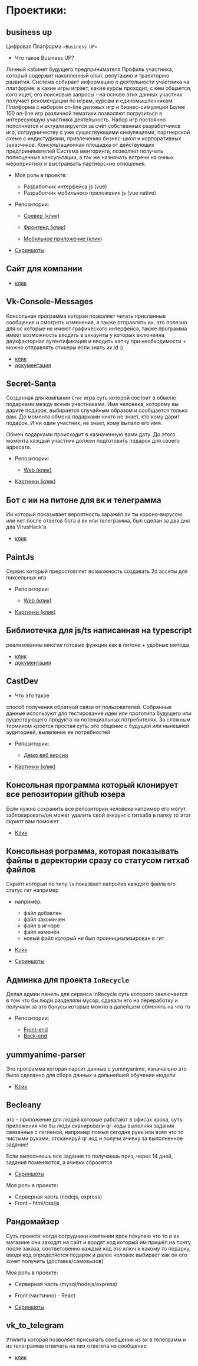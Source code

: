 # Проектики:

## business up

Цифровая Платформа
`«Business UP»`

- Что такое Business UP?

Личный кабинет будущего предпринимателя
Профиль участника, который содержит накопленный опыт, репутацию и траекторию развития. Система собирает информацию о деятельности участника на платформе: в какие игры играет, какие курсы проходит, с кем общается, кого ищет, его поисковые запросы - на основе этих данных участник получает рекомендации по играм, курсам и единомышленникам.
Платформа с набором on-line деловых игр и бизнес-симуляций
Более 100 on-line игр различной тематики позволяют погрузиться в интересующую участника деятельность. Набор игр постоянно пополняется и актуализируется за счёт собственных разработчиков игр, сотрудничеству с уже существующими симуляциями, партнерской схеме с индистудиями, привлечению бизнес-школ и корпоративных заказчиков.
Консультационная площадка от действующих предпринимателей
Система менторинга, позволяет получать полноценные консультации, а так же назначать встречи на очных мероприятиях и выстраивать партнерские отношения.

- Моя роль в проекте:
    - Разработчик интерфейса js (vue)
    - Разработчик мобильного приложения js (vue native)

-  Репозитории:

    - [Сревер (клик)](https://github.com/nik19ta/business-up-server)

    - [Фронтенд (клик)](https://github.com/nik19ta/BisUp-Vue)

    - [Мобильное приложение (клик)](https://github.com/nik19ta/bisup-mobile-application.git)

- [Скриншоты](https://drive.google.com/drive/folders/1I0WNQ58pmzOe-5GhixSCb-sEXf71nWvr?usp=sharing)

## Сайт для компании 

- [клик](https://drive.google.com/drive/folders/1NsPh3zk2DcSEgLKLGQPnzjxYW5IJBCp2?usp=sharing)


## Vk-Console-Messages

Консольная программа которая позволяет читать присланные сообщения и смотреть изменения, а также отправлять их, это полезно для ос которые не имеют графического интерфейса, также программа имеет возможность входить в аккаунты у которых включенна двухфакторная аутентификация и вводить капчу при необходимости + можно отправлять стикеры если знать их id :)

- [клик](https://github.com/nik19ta/Vk-Console-Messages)
- [документация](https://github.com/nik19ta/Vk-Console-Messages/blob/master/README.md)


## Secret-Santa

Созданная для компании `Croc` игра суть которой состоит в обмене подарками между всеми участниками. Имя человека, которому вы дарите подарок, выбирается случайным образом и сообщается только вам. До момента обмена подарками никто не знает, кто кому дарит подарок. И ни один участник, не знает, кому выпало его имя.

Обмен подарками происходит в назначенную вами дату. До этого момента каждый участник должен подготовить подарок для своего адресата.

-  Репозитории:

    - [Web (клик)](https://github.com/nik19ta/Secret-Santa)


- [Картинки (клик)](https://drive.google.com/drive/folders/1xvfejlV6IBOXDREQ3a5QkS3Bal_ZtG0C?usp=sharing)

## Бот с ии на питоне для вк и телеграмма 

Ии который показывает вероятность заражёл ли ты короно-вирусом или нет после ответов бота в вк или телеграмма, был сделан за два дня дла VirusHack'а

- [клик](https://github.com/nik19ta/VirusHackBot)

## PaintJs

Сервис который предостовляет возможность создавать 2d ассеты для пиксельных игр 

-  Репозитории:

    - [Web (клик)](https://github.com/nik19ta/PaintJs.git)

- [Картинки (клик)](https://drive.google.com/drive/folders/1ejSRiHGixxOYkOPfK4EaAvBkaOF7JQj1?usp=sharing)


## Библиотечка для js/ts написанная на typescript 

реализованны многие готовые функции как в питоне + удобные методы

- [клик](https://github.com/nik19ta/syntactic_sugar)
- [документация](https://github.com/nik19ta/syntactic_sugar/blob/master/README.md)


## CastDev

- Что это такое 

способ получения обратной связи от пользователей. Собранные данные используют для тестирование идеи или прототипа будущего или существующего продукта на потенциальных потребителях. За сложным термином кроется простая суть: это общение с будущей или нынешней аудиторией, выявление ее потребностей

-  Репозитории:

    - [Демо веб версии](nik19ta.github.io/castdev/)

- [Картинки (клик)](https://github.com/nik19ta/summary/tree/master/img/CastDev)


## Консольная программа который клонирует все репозитории github юзера

Если нужно сохранить все репозитории человека например его могут заблокировать/он может удалить свой аккаунт с гитхаба в папку то этот скрипт вам поможет 

- [Клик](https://github.com/nik19ta/scripts/blob/master/gca.py)

## Консольная рограмма, которая показывать файлы в деректории сразу со статусом гитхаб файлов

Скрипт который по типу `ls` показвает напротив каждого файла его статус гит например 

- например:
    - файл добавлен 
    - файл закомичен
    - файл в игноре 
    - файл изменён 
    - новый файл который не был проинициализирован в гит

- [Клик](https://github.com/nik19ta/scripts/blob/master/l.py)

- [Скриншоты](https://drive.google.com/drive/folders/1tqX9MH2PjGjMUjVZcUEn5y8aDgMq9ZGp?usp=sharing)


## Админка для проекта `InRecycle`

Делал админ панель для сервиса InRecycle суть которого заключается в том что бы люди разделяли мусор, сдавали его на переработку и получали за это бонусы которые можно в далейшем обменять на что то 

-  Репозитории:

    - [Front-end](https://github.com/nik19ta/inRecycle-Admin-Panel.git)
    - [Back-end](https://github.com/nik19ta/inRecycle.git)




## yummyanime-parser

Это программа которая парсит данные с yummyanime, изначально это было сделанно для сбора данных и дальнейшей обучении модели

- [Клик](https://github.com/nik19ta/yummyanime-parser.git)

## Becleany 

это - приложение для людей которые работают в офисах крока, суть приложения что бы люди сканировали qr-коды выполняя задания связанные с гигиеной, например помыл сегодня руки или взял что то чистыми руками, отсканируй qr код и получи ачивку за выполненное задание!

Если выполняешь все задания то получаешь приз, через 14 дней, задания поменяются, а ачивки сбросятся


- [Скриншоты](https://drive.google.com/drive/folders/18ABpKZPbF7PWi8BILUxbJxSIbFJ8DhkV?usp=sharing)

Моя роль в проекте:
- Серверная часть (nodejs, express)
- Front - html/css/js

## Рандомайзер

Суть проекта: когда сотрудники компании крок покупаю что то в их магазине они заходят на сайт и воодят код который им пришёл на почту после заказа, соответсвенно каждый код это ключ к какому то подарку, вводя код определяется подарок и далее человек выбирает как он его хочет получить (доставка/самовызов)

Моя роль в проекте:
- Серверная часть (mysql/nodejs/express)
- Front (частично) - React

- [Скриншоты](https://drive.google.com/drive/folders/1XbRbSxGg-UwoNhumBtE7ihz2p1EvEcvW?usp=sharing)

## vk_to_telegram

Утилита которая позволяет присылать сообщения из вк в телеграмм и из телеграмма отвечать на них  ответета на сообщение

- [клик](https://github.com/nik19ta/vk_to_telegram)

